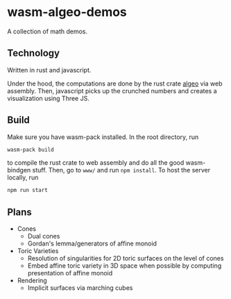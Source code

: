 # wasm-algeo-demos

A collection of math demos.

## Technology

Written in rust and javascript.

Under the hood, the computations are done by the rust crate [algeo](https://github.com/HColeman127/algeo) via web assembly. Then, javascript picks up the crunched numbers and creates a visualization using Three JS.

## Build

Make sure you have wasm-pack installed. In the root directory, run

```bash
wasm-pack build
```

to compile the rust crate to web assembly and do all the good wasm-bindgen stuff. Then, go to `www/` and run `npm install`. To host the server locally, run
```bash
npm run start
```

## Plans

- Cones
  - Dual cones
  - Gordan's lemma/generators of affine monoid
- Toric Varieties
  - Resolution of singularities for 2D toric surfaces on the level of cones
  - Embed affine toric variety in 3D space when possible by computing presentation of affine monoid
- Rendering
  - Implicit surfaces via marching cubes
